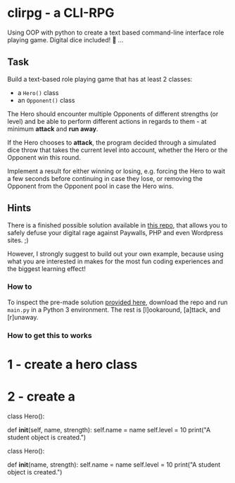 # clirpg -  a CLI-RPG

Using OOP with python to create a text based command-line interface role playing game. Digital dice included! 🎲 ...


## Task

Build a text-based role playing game that has at least 2 classes:

* a `Hero()` class
* an `Opponent()` class

The Hero should encounter multiple Opponents of different strengths (or level) and be able to perform different actions in regards to them - at minimum **attack** and **run away**.

If the Hero chooses to **attack**, the program decided through a simulated dice throw that takes the current level into account, whether the Hero or the Opponent win this round.

Implement a result for either winning or losing, e.g. forcing the Hero to wait a few seconds before continuing in case they lose, or removing the Opponent from the Opponent pool in case the Hero wins.

## Hints

There is a finished possible solution available in [this repo](https://github.com/martin-martin/python-rpg), that allows you to safely defuse your digital rage against Paywalls, PHP and even Wordpress sites. ;)

However, I strongly suggest to build out your own example, because using what you are interested in makes for the most fun coding experiences and the biggest learning effect!

### How to

To inspect the pre-made solution [provided here](https://github.com/martin-martin/python-rpg), download the repo and run `main.py` in a Python 3 environment. The rest is [l]ookaround, [a]ttack, and [r]unaway.

### How to get this to works
# 1 - create a hero class
# 2 - create a

class Hero():

  def __init__(self, name, strength):
              self.name = name
              self.level = 10
              print("A student object is created.")

class Hero():

def __init__(name, strength):
            self.name = name
            self.level = 10
            print("A student object is created.")
